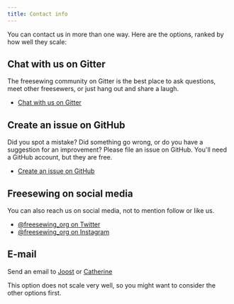 ```yaml
---
title: Contact info
---
```


You can contact us in more than one way. Here are the options, 
ranked by how well they scale:

## Chat with us on Gitter
The freesewing community on Gitter is the best place to ask questions, 
meet other freesewers, or just hang out and share a laugh.

 - [Chat with us on Gitter](https://gitter.im/freesewing/freesewing)

## Create an issue on GitHub

Did you spot a mistake? Did something go wrong, or do you have a suggestion for an improvement?
Please file an issue on GitHub. You'll need a GitHub account, but they are free.

 - [Create an issue on GitHub](https://github.com/freesewing/website/issues/new)

## Freesewing on social media

You can also reach us on social media, not to mention follow or like us.

 - [@freesewing_org on Twitter](https://twitter.com/intent/follow?screen_name=freesewing_org)
 - [@freesewing_org on Instagram](https://www.instagram.com/freesewing_org/)

## E-mail

Send an email to [Joost](mailto:joost@decock.org?subject=Freesewing) 
or [Catherine](mailto:ji.catherine@gmail.com?subject=Freesewing)

<Note>

This option does not scale very well, so you might want to consider the other options first.

</Note>

